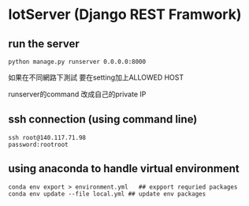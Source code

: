 # IotServer (Django REST Framwork)

## run the server 
```
python manage.py runserver 0.0.0.0:8000
```
如果在不同網路下測試 要在setting加上ALLOWED HOST

runserver的command 改成自己的private IP

## ssh connection (using command line)
```
ssh root@140.117.71.98
password:rootroot
```

## using anaconda to handle virtual environment
```
conda env export > environment.yml   ## expport requried packages
conda env update --file local.yml ## update env packages
```
